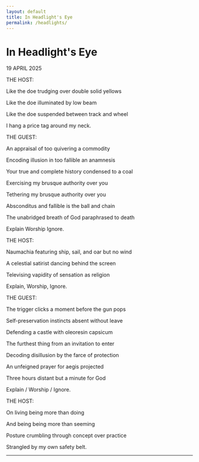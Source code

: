 ```yaml
---
layout: default
title: In Headlight's Eye
permalink: /headlights/
---
```


# In Headlight's Eye
<p class="font3 right">19 APRIL 2025</p>

THE HOST:

<p class="narrow">
    Like the doe trudging over double solid yellows
</p>
<p class="narrow">
    Like the doe illuminated by low beam
</p>
<p class="narrow">
    Like the doe suspended between track and wheel
</p>
<p class="narrow">
    I hang a price tag around my neck.
</p>

THE GUEST:

<p class="narrow">
    An appraisal of too quivering a commodity
</p>
<p class="narrow">
    Encoding illusion in too fallible an anamnesis
</p>
<p class="narrow">
    Your true and complete history condensed to a coal
</p>
<p class="narrow">
    Exercising my brusque authority over you
</p>
<p class="narrow">
    Tethering my brusque authority over you
</p>
<p class="narrow">
    Absconditus and fallible is the ball and chain
</p>
<p class="narrow">
    The unabridged breath of God paraphrased to death
</p>
<p class="narrow">
    Explain Worship Ignore.
</p>

THE HOST:

<p class="narrow">
    Naumachia featuring ship, sail, and oar but no wind
</p>
<p class="narrow">
    A celestial satirist dancing behind the screen
</p>
<p class="narrow">
    Televising vapidity of sensation as religion
</p>
<p class="narrow">
    Explain, Worship, Ignore.
</p>

THE GUEST:

<p class="narrow">
    The trigger clicks a moment before the gun pops
</p>
<p class="narrow">
    Self-preservation instincts absent without leave
</p>
<p class="narrow">
    Defending a castle with oleoresin capsicum
</p>
<p class="narrow">
    The furthest thing from an invitation to enter
</p>
<p class="narrow">
    Decoding disillusion by the farce of protection
</p>
<p class="narrow">
    An unfeigned prayer for aegis projected
</p>
<p class="narrow">
    Three hours distant but a minute for God
</p>
<p class="narrow">
    Explain / Worship / Ignore.
</p>

THE HOST:

<p class="narrow">
    On living being more than doing
</p>
<p class="narrow">
    And being being more than seeming
</p>
<p class="narrow">
    Posture crumbling through concept over practice
</p>
<p class="narrow">
    Strangled by my own safety belt.
</p>

---
